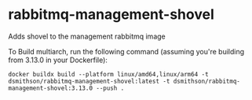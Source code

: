 # rabbitmq-management-shovel
Adds shovel to the management rabbitmq image

To Build multiarch, run the following command (assuming you're building from 3.13.0 in your Dockerfile):
```
docker buildx build --platform linux/amd64,linux/arm64 -t dsmithson/rabbitmq-management-shovel:latest -t dsmithson/rabbitmq-management-shovel:3.13.0 --push .
```

